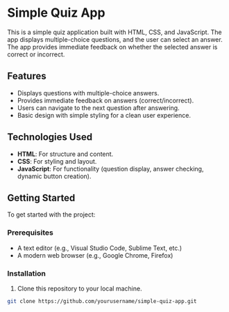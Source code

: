 # Simple Quiz App

This is a simple quiz application built with HTML, CSS, and JavaScript. The app displays multiple-choice questions, and the user can select an answer. The app provides immediate feedback on whether the selected answer is correct or incorrect.

## Features

- Displays questions with multiple-choice answers.
- Provides immediate feedback on answers (correct/incorrect).
- Users can navigate to the next question after answering.
- Basic design with simple styling for a clean user experience.

## Technologies Used

- **HTML**: For structure and content.
- **CSS**: For styling and layout.
- **JavaScript**: For functionality (question display, answer checking, dynamic button creation).

## Getting Started

To get started with the project:

### Prerequisites

- A text editor (e.g., Visual Studio Code, Sublime Text, etc.)
- A modern web browser (e.g., Google Chrome, Firefox)

### Installation

1. Clone this repository to your local machine.

```bash
git clone https://github.com/yourusername/simple-quiz-app.git
